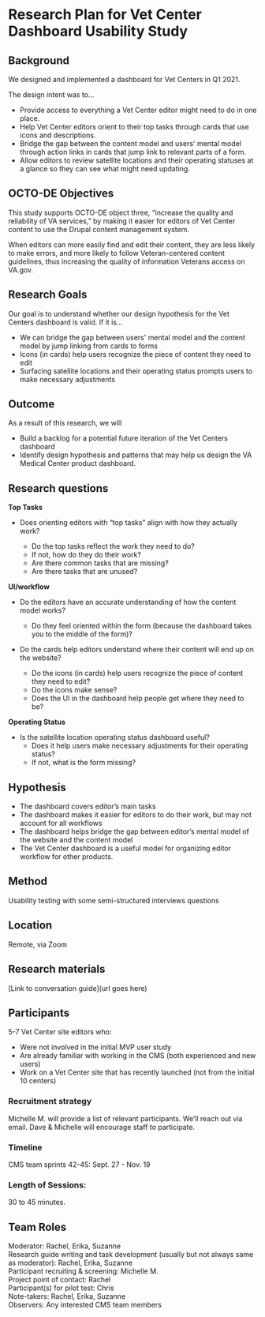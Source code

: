 # Research Plan for Vet Center Dashboard Usability Study
## Background
We designed and implemented a dashboard for Vet Centers in Q1 2021.

The design intent was to...
- Provide access to everything a Vet Center editor might need to do in one place.
- Help Vet Center editors orient to their top tasks through cards that use icons and descriptions.
- Bridge the gap between the content model and users' mental model through action links in cards that jump link to relevant parts of a form.
- Allow editors to review satellite locations and their operating statuses at a glance so they can see what might need updating.
 
## OCTO-DE Objectives

This study supports OCTO-DE object three, “increase the quality and reliability of VA services,” by making it easier for editors of Vet Center content to use the Drupal content management system. 

When editors can more easily find and edit their content, they are less likely to make errors, and more likely to follow Veteran-centered content guidelines, thus increasing the quality of information Veterans access on VA.gov. 
 
 
## Research Goals

Our goal is to understand whether our design hypothesis for the Vet Centers dashboard is valid. If it is...

- We can bridge the gap between users' mental model and the content model by jump linking from cards to forms
- Icons (in cards) help users recognize the piece of content they need to edit
- Surfacing satellite locations and their operating status prompts users to make necessary adjustments

## Outcome
As a result of this research, we will
- Build a backlog for a potential future iteration of the Vet Centers dashboard
- Identify design hypothesis and patterns that may help us design the VA Medical Center product dashboard.

## Research questions

**Top Tasks**
- Does orienting editors with “top tasks” align with how they actually work?

    - Do the top tasks reflect the work they need to do? 
    -  If not, how do they do their work? 
    - Are there common tasks that are missing? 
    - Are there tasks that are unused?

**UI/workflow**
- Do the editors have an accurate understanding of how the content model works? 
    - Do they feel oriented within the form (because the dashboard takes you to the middle of the form)? 
    
- Do the cards help editors understand where their content will end up on the website? 
    - Do the icons (in cards) help users recognize the piece of content they need to edit?
    - Do the icons make sense?
    - Does the UI in the dashboard help people get where they need to be?  
    
**Operating Status**  
- Is the satellite location operating status dashboard useful?
    - Does it help users make necessary adjustments for their operating status?
    - If not, what is the form missing?
 
## Hypothesis
- The dashboard covers editor’s main tasks 
- The dashboard makes it easier for editors to do their work, but may not account for all workflows
- The dashboard helps bridge the gap between editor’s mental model of the website and the content model
- The Vet Center dashboard is a useful model for organizing editor workflow for other products. 

## Method
Usability testing with some semi-structured interviews questions
 
## Location
Remote, via Zoom

## Research materials
[Link to conversation guide](url goes here)

## Participants 
5-7 Vet Center site editors who:
- Were not involved in the initial MVP user study
- Are already familiar with working in the CMS (both experienced and new users)
- Work on a Vet Center site that has recently launched (not from the initial 10 centers)
 
### Recruitment strategy
Michelle M. will provide a list of relevant participants. We’ll reach out via email. Dave & Michelle will encourage staff to participate.

### Timeline
CMS team sprints 42-45: Sept. 27 - Nov. 19

### Length of Sessions:
30 to 45 minutes.
 
## Team Roles
Moderator: Rachel, Erika, Suzanne\
Research guide writing and task development (usually but not always same as moderator): Rachel, Erika, Suzanne\
Participant recruiting & screening: Michelle M. \
Project point of contact: Rachel\
Participant(s) for pilot test: Chris\
Note-takers: Rachel, Erika, Suzanne\
Observers: Any interested CMS team members

